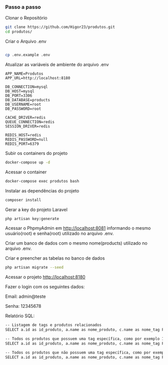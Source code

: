 
### Passo a passo
Clonar o Repositório
```sh
git clone https://github.com/Higor23/produtos.git
cd produtos/
```

Criar o Arquivo .env
```sh

cp .env.example .env
```

Atualizar as variáveis de ambiente do arquivo .env
```dosini
APP_NAME=Produtos
APP_URL=http://localhost:8180

DB_CONNECTION=mysql
DB_HOST=mysql
DB_PORT=3306
DB_DATABASE=products
DB_USERNAME=root
DB_PASSWORD=root

CACHE_DRIVER=redis
QUEUE_CONNECTION=redis
SESSION_DRIVER=redis

REDIS_HOST=redis
REDIS_PASSWORD=null
REDIS_PORT=6379
```

Subir os containers do projeto
```sh
docker-compose up -d
```

Acessar o container
```sh
docker-compose exec produtos bash
```

Instalar as dependências do projeto
```sh
composer install
```

Gerar a key do projeto Laravel
```sh
php artisan key:generate
```
Acessar o PhpmyAdmin em [http://localhost:8081](http://localhost:8081) informando o mesmo usuário(root) e senha(root) utilizado no arquivo .env.

Criar um banco de dados com o mesmo nome(products) utilizado no arquivo .env.

Criar e preencher as tabelas no banco de dados
```sh
php artisan migrate --seed
```

Acessar o projeto
[http://localhost:8180](http://localhost:8180)

Fazer o login com os seguintes dados:

Email: admin@teste

Senha: 12345678


Relatório SQL:

```sh
-- Listagem de tags e produtos relacionados
SELECT a.id as id_produto, a.name as nome_produto, c.name as nome_tag FROM products a INNER JOIN product_tag b ON a.id=b.product_id INNER JOIN tags c ON c.id=b.tag_id;

-- Todos os produtos que possuem uma tag específica, como por exemplo 10% off.
SELECT a.id as id_produto, a.name as nome_produto, c.name as nome_tag FROM products a INNER JOIN product_tag b ON a.id=b.product_id INNER JOIN tags c ON c.id=b.tag_id WHERE c.name='10% off' GROUP BY a.id;

-- Todos os produtos que não possuem uma tag específica, como por exemplo 15% off.
SELECT a.id as id_produto, a.name as nome_produto, c.name as nome_tag FROM products a INNER JOIN product_tag b ON a.id=b.product_id INNER JOIN tags c ON c.id=b.tag_id WHERE c.name NOT IN('15% off');
```
